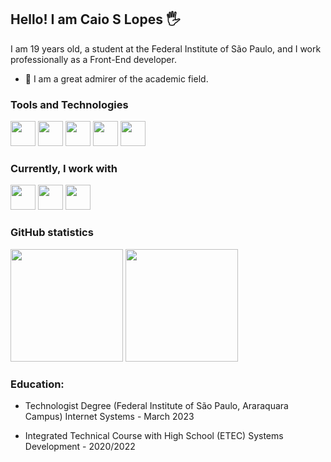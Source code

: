 ## Hello! I am Caio S Lopes 🖐️

I am 19 years old, a student at the Federal Institute of São Paulo, and I work professionally as a Front-End developer.

- :blue_book: I am a great admirer of the academic field.

### Tools and Technologies
<div>
  <img src="https://cdn.jsdelivr.net/gh/devicons/devicon@latest/icons/git/git-original.svg" width="40" height="40" />
  <img src="https://cdn.jsdelivr.net/gh/devicons/devicon@latest/icons/java/java-original.svg" width="40" height="40" />
  <img src="https://cdn.jsdelivr.net/gh/devicons/devicon@latest/icons/c/c-original.svg" width="40" height="40" />
  <img src="https://cdn.jsdelivr.net/gh/devicons/devicon@latest/icons/javascript/javascript-plain.svg" width="40" height="40" />
  <img src="https://cdn.jsdelivr.net/gh/devicons/devicon@latest/icons/typescript/typescript-original.svg" width="40" height="40" />
</div>

### Currently, I work with
<div>
  <img src="https://cdn.jsdelivr.net/gh/devicons/devicon@latest/icons/react/react-original-wordmark.svg" width="40" height="40" />
  <img src="https://cdn.jsdelivr.net/gh/devicons/devicon@latest/icons/nextjs/nextjs-original.svg" width="40" height="40" />
  <img src="https://cdn.jsdelivr.net/gh/devicons/devicon@latest/icons/typescript/typescript-original.svg" width="40" height="40" />
</div>

### GitHub statistics
<div>
  <img loading="lazy" height="180em" src="https://github-readme-stats.vercel.app/api/top-langs/?username=caioslopes&layout=compact&langs_count=7&theme=radical&hide_progress=true&hide=php,Hack,CMake"/>
    <img loading="laze" height="180em" src="https://github-readme-stats.vercel.app/api?username=caioslopes&show_icons=true&theme=radical">
</div>

### Education:

- Technologist Degree (Federal Institute of São Paulo, Araraquara Campus)
Internet Systems - March 2023

- Integrated Technical Course with High School (ETEC)
Systems Development - 2020/2022
